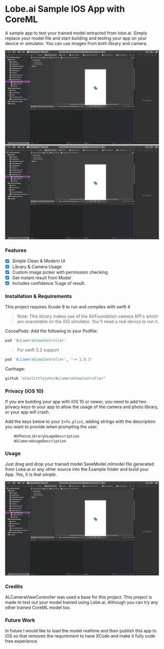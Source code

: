 # Lobe.ai Sample IOS App with CoreML
A sample app to test your trained model extracted from lobe.ai. Simply replace your model file and start building  and testing your app on your device or simulator. You can use images from both library and camera.


![Home Screen](https://github.com/mshehrozsajjad/lobe-ai-ios-app/blob/main/Example/image.png?raw=true)
![Result](https://github.com/mshehrozsajjad/lobe-ai-ios-app/blob/main/Example/image.png?raw=true)


### Features

- [x] Simple Clean & Modern UI
- [x] Library & Camera Usage
- [x] Custom image picker with permission checking
- [x] Get instant result from Model
- [x] Includes confidence %age of result.

### Installation & Requirements
This project requires Xcode 9 to run and compiles with swift 4
> Note: This library makes use of the AVFoundation camera API's which are unavailable on the iOS simulator. You'll need a real device to run it.

CocoaPods:
Add the following to your Podfile:

```ruby
pod 'ALCameraViewController'
```
> For swift 3.2 support

```ruby
pod 'ALCameraViewController', '~> 2.0.3'
```

Carthage:

```ruby
github "alexlittlejohn/ALCameraViewController"
```


### Privacy (iOS 10) ###
If you are building your app with iOS 10 or newer, you need to add two privacy keys to your app to allow the usage of the camera and photo library, or your app will crash.

Add the keys below to your `Info.plist`, adding strings with the description you want to provide when prompting the user.

```
    NSPhotoLibraryUsageDescription
    NSCameraUsageDescription
```

### Usage
Just drag and drop your trained model SaveModel.mlmodel file generated from Lobe.ai or any other source into the Example folder and build your App. Yes, it is that simple.

![Usage](https://github.com/mshehrozsajjad/lobe-ai-ios-app/blob/main/Example/image.png?raw=true)


### Credits
ALCameraViewController was used a base for this project. This project is made to test out your model trained using Lobe.ai. Although you can try any other trained CoreML model too.

### Future Work
In future I would like to load the model realtime and then publish this app to iOS so that removes the requirement to have XCode and make it fully code free experience.
